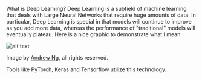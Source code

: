 What is Deep Learning? Deep Learning is a subfield of machine learning that deals with Large Neural Networks that require huge amounts of data. In particular, Deep Learning is special in that models will continue to improve as you add more data, whereas the performance of "traditional" models will eventually plateau. Here is a nice graphic to demonstrate what I mean:

![alt text](https://image.slidesharecdn.com/andrew-ng-extract-oct2015-nonotes-151124104249-lva1-app6891/95/andrew-ng-chief-scientist-at-baidu-30-638.jpg?cb=1448361887)

Image by [Andrew Ng](https://www.slideshare.net/ExtractConf), all rights reserved.

Tools like PyTorch, Keras and Tensorflow utilize this technology.
